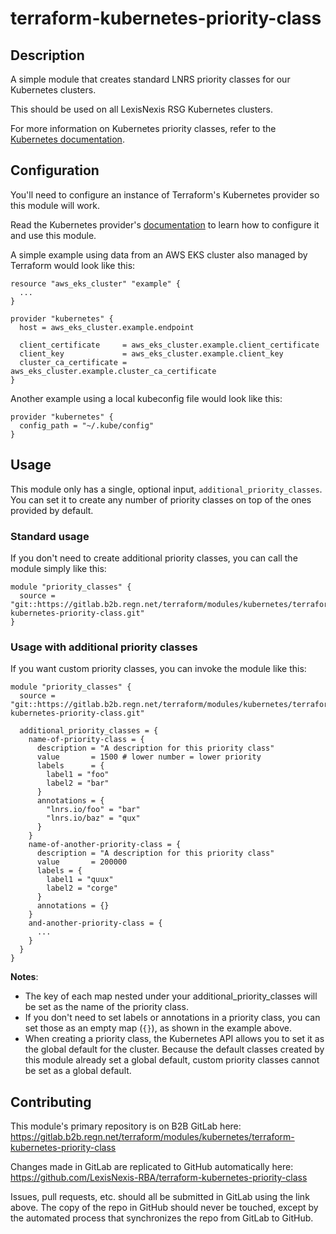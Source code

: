 # terraform-kubernetes-priority-class

## Description

A simple module that creates standard LNRS priority classes for our Kubernetes clusters.

This should be used on all LexisNexis RSG Kubernetes clusters.

For more information on Kubernetes priority classes, refer to the [Kubernetes documentation](https://kubernetes.io/docs/concepts/configuration/pod-priority-preemption/).

## Configuration

You'll need to configure an instance of Terraform's Kubernetes provider so this module will work. 

Read the Kubernetes provider's [documentation](https://registry.terraform.io/providers/hashicorp/kubernetes/latest/docs#in-cluster-config) to learn how to configure it and use this module.

A simple example using data from an AWS EKS cluster also managed by Terraform would look like this:

```hcl
resource "aws_eks_cluster" "example" {
  ...
}

provider "kubernetes" {
  host = aws_eks_cluster.example.endpoint

  client_certificate     = aws_eks_cluster.example.client_certificate
  client_key             = aws_eks_cluster.example.client_key
  cluster_ca_certificate = aws_eks_cluster.example.cluster_ca_certificate
}
```

Another example using a local kubeconfig file would look like this:

```hcl
provider "kubernetes" {
  config_path = "~/.kube/config"
}
```

## Usage

This module only has a single, optional input, `additional_priority_classes`. You can set it to create any number of priority classes on top of the ones provided by default.

### Standard usage

If you don't need to create additional priority classes, you can call the module simply like this:

```hcl
module "priority_classes" {
  source = "git::https://gitlab.b2b.regn.net/terraform/modules/kubernetes/terraform-kubernetes-priority-class.git"
}
```

### Usage with additional priority classes

If you want custom priority classes, you can invoke the module like this:

```hcl
module "priority_classes" {
  source = "git::https://gitlab.b2b.regn.net/terraform/modules/kubernetes/terraform-kubernetes-priority-class.git"

  additional_priority_classes = {
    name-of-priority-class = {
      description = "A description for this priority class"
      value       = 1500 # lower number = lower priority
      labels      = {
        label1 = "foo"
        label2 = "bar"
      }
      annotations = {
        "lnrs.io/foo" = "bar"
        "lnrs.io/baz" = "qux"
      }
    }
    name-of-another-priority-class = {
      description = "A description for this priority class"
      value       = 200000
      labels = {
        label1 = "quux"
        label2 = "corge"
      }
      annotations = {}
    }
    and-another-priority-class = {
      ...
    }
  }
}
```

**Notes**: 

- The key of each map nested under your additional_priority_classes will be set as the name of the priority class.
- If you don't need to set labels or annotations in a priority class, you can set those as an empty map (`{}`), as shown in the example above.
- When creating a priority class, the Kubernetes API allows you to set it as the global default for the cluster. Because the default classes created by this module already set a global default, custom priority classes cannot be set as a global default.

## Contributing

This module's primary repository is on B2B GitLab here: https://gitlab.b2b.regn.net/terraform/modules/kubernetes/terraform-kubernetes-priority-class

Changes made in GitLab are replicated to GitHub automatically here: https://github.com/LexisNexis-RBA/terraform-kubernetes-priority-class

Issues, pull requests, etc. should all be submitted in GitLab using the link above. The copy of the repo in GitHub should never be touched, except by the automated process that synchronizes the repo from GitLab to GitHub.
